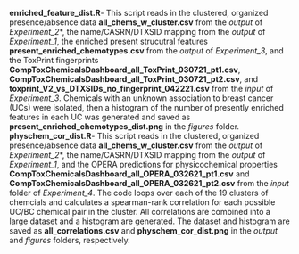 **enriched_feature_dist.R**- This script reads in the clustered, organized presence/absence data **all_chems_w_cluster.csv** from the *output* of *Experiment_2**, the name/CASRN/DTXSID mapping from the *output* of *Experiment_1*, the enriched present strucutral features **present_enriched_chemotypes.csv** from the *output* of *Experiment_3*, and the ToxPrint fingerprints **CompToxChemicalsDashboard_all_ToxPrint_030721_pt1.csv**, **CompToxChemicalsDashboard_all_ToxPrint_030721_pt2.csv**, and **toxprint_V2_vs_DTXSIDs_no_fingerprint_042221.csv** from the *input* of *Experiment_3*. Chemicals with an unknown association to breast cancer (UCs) were isolated, then a histogram of the number of presently enriched features in each UC was generated and saved as **present_enriched_chemotypes_dist.png** in the *figures* folder.
<br>
**physchem_cor_dist.R**- This script reads in the clustered, organized presence/absence data **all_chems_w_cluster.csv** from the *output* of *Experiment_2**, the name/CASRN/DTXSID mapping from the *output* of *Experiment_1*, and the OPERA predictions for physicochemical properties **CompToxChemicalsDashboard_all_OPERA_032621_pt1.csv** and **CompToxChemicalsDashboard_all_OPERA_032621_pt2.csv** from the *input* folder of *Experiment_4*. The code loops over each of the 19 clusters of chemcials and calculates a spearman-rank correlation for each possible UC/BC chemical pair in the cluster. All correlations are combined into a large dataset and a histogram are generated. The dataset and histogram are saved as **all_correlations.csv** and **physchem_cor_dist.png** in the *output* and *figures* folders, respectively.
